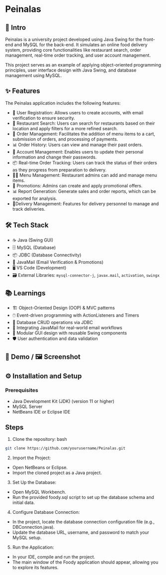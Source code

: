 # Peinalas

## 🚀 Intro
Peinalas is a university project developed using Java Swing for the front-end and MySQL for the back-end. It simulates an online food delivery system, providing core functionalities like restaurant search, order management, real-time order tracking, and user account management.

This project serves as an example of applying object-oriented programming principles, user interface design with Java Swing, and database management using MySQL.

## ✨ Features
The Peinalas application includes the following features:

- 👤 User Registration: Allows users to create accounts, with email verification to ensure security.
- 🏪 Restaurant Search: Users can search for restaurants based on their location and apply filters for a more refined search.
- 🛒 Order Management: Facilitates the addition of menu items to a cart, submission of orders, and processing of payments.
- 📊 Order History: Users can view and manage their past orders.
- 📝 Account Management: Enables users to update their personal information and change their passwords.
- 📦 Real-time Order Tracking: Users can track the status of their orders as they progress from preparation to delivery.
- 🧑‍🍳 Menu Management: Restaurant admins can add and manage menu items.
- 💸 Promotions: Admins can create and apply promotional offers.
- 📊 Report Generation: Generate sales and order reports, which can be exported for analysis.
- 🚚Delivery Management: Features for delivery personnel to manage and track deliveries.

## 🛠️ Tech Stack
- ☕ Java (Swing GUI)
- 🗄️ MySQL (Database)
- 📦 JDBC (Database Connectivity)
- 📧 JavaMail (Email Verification & Promotions)
- 🖥️ VS Code (Development)
- 🗃️ External Libraries: `mysql-connector-j`, `javax.mail`, `activation`, `swingx`

## 📚 Learnings
- 🏗️ Object-Oriented Design (OOP) & MVC patterns
- 🖱️ Event-driven programming with ActionListeners and Timers
- 🔗 Database CRUD operations via JDBC
- 📨 Integrating JavaMail for real-world email workflows
- 🧩 Modular GUI design with reusable Swing components
- 🛡️ User authentication and data validation

## 🎥 Demo / 🖼️ Screenshot

## ⚙️ Installation and Setup
### Prerequisites
- Java Development Kit (JDK) (version 11 or higher)
- MySQL Server
- NetBeans IDE or Eclipse IDE

## Steps
1. Clone the repository:
bash
```bash
git clone https://github.com/yourusername/Peinalas.git
```

2. Import the Project:
- Open NetBeans or Eclipse.
- Import the cloned project as a Java project.

3. Set Up the Database:
- Open MySQL Workbench.
- Run the provided foody.sql script to set up the database schema and initial data.

4. Configure Database Connection:
- In the project, locate the database connection configuration file (e.g., DBConnection.java).
- Update the database URL, username, and password to match your MySQL setup.

5. Run the Application:
- In your IDE, compile and run the project.
- The main window of the Foody application should appear, allowing you to explore its features.
